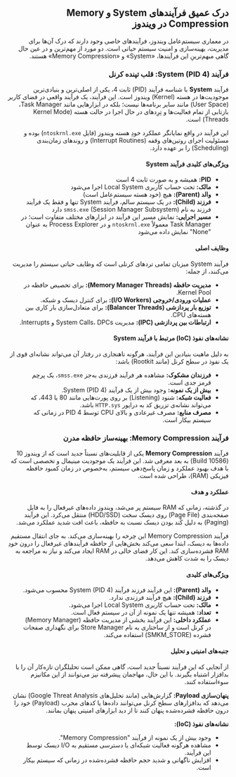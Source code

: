 <div dir="rtl" align="right">

<h2>درک عمیق فرآیندهای System و Memory Compression در ویندوز</h2>

<p>در معماری سیستم‌عامل ویندوز، فرآیندهای خاصی وجود دارند که درک آن‌ها برای مدیریت، بهینه‌سازی و امنیت سیستم حیاتی است. دو مورد از مهم‌ترین و در عین حال گاهی مبهم‌ترینِ این فرآیندها، «System» و «Memory Compression» هستند.</p>

<h3>فرآیند System (PID 4): قلب تپنده کرنل</h3>

<p>فرآیند <b>System</b> با شناسه فرآیند (PID) ثابت 4، یکی از اصلی‌ترین و بنیادی‌ترین موجودیت‌ها در هسته (Kernel) ویندوز است. این فرآیند، یک فرآیند واقعی در فضای کاربر (User Space) مانند سایر برنامه‌ها نیست؛ بلکه در ابزارهایی مانند Task Manager، بازتابی از تمام فعالیت‌ها و تِرِدهای در حال اجرا در حالت هسته (Kernel Mode Threads) است.</p>
<p>این فرآیند در واقع نمایانگر عملکرد خودِ هسته ویندوز (فایل <code>ntoskrnl.exe</code>) بوده و مسئولیت اجرای روتین‌های وقفه (Interrupt Routines) و روندهای زمان‌بندی (Scheduling) را بر عهده دارد.</p>

<h4>ویژگی‌های کلیدی فرآیند System</h4>

<ul dir="rtl">
    <li><b>PID:</b> همیشه و به صورت ثابت 4 است </li>
    <li><b>مالک:</b> تحت حساب کاربری Local System اجرا می‌شود </li>
    <li><b>والد (Parent):</b> هیچ (خود هسته سیستم‌عامل است) </li>
    <li><b>فرزند (Child):</b> در یک سیستم سالم، فرآیند System تنها و فقط یک فرآیند فرزند به نام <code>smss.exe</code> (Session Manager Subsystem) دارد </li>
    <li><b>مسیر اجرایی:</b> نمایش مسیر این فرآیند در ابزارهای مختلف متفاوت است؛ در Task Manager معمولاً <code>ntoskrnl.exe</code> و در Process Explorer به عنوان "None" نمایش داده می‌شود </li>
</ul>

<h4>وظایف اصلی</h4>
<p>فرآیند System میزبان تمامی تردهای کرنلی است که وظایف حیاتی سیستم را مدیریت می‌کنند، از جمله:</p>
<ul>
    <li><b>مدیریت حافظه (Memory Manager Threads):</b> برای تخصیص حافظه در Kernel Pool.</li>
    <li><b>عملیات ورودی/خروجی (I/O Workers):</b> برای کنترل دیسک و شبکه.</li>
    <li><b>توزیع بار پردازشی (Balancer Threads):</b> برای متعادل‌سازی بار کاری بین هسته‌های CPU.</li>
    <li><b>ارتباطات بین پردازشی (IPC):</b> مدیریت System Calls، DPCs و Interrupts.</li>
</ul>

<h4>نشانه‌های نفوذ (IoC) مرتبط با فرآیند System</h4>
<p>به دلیل ماهیت بنیادین این فرآیند، هرگونه ناهنجاری در رفتار آن می‌تواند نشانه‌ای قوی از یک نفوذ در سطح کرنل (مانند Rootkit) باشد:</p>
<ul>
    <li><b>فرزندان مشکوک:</b> مشاهده هر فرآیند فرزندی به‌جز <code>smss.exe</code>، یک پرچم قرمز جدی است.</li>
    <li><b>بیش از یک نمونه:</b> وجود بیش از یک فرآیند System (PID 4).</li>
    <li><b>فعالیت شبکه:</b> شنود (Listening) بر روی پورت‌هایی مانند 80 یا 443، که می‌تواند نشانه‌ی تزریق کد به درایور <code>HTTP.sys</code> باشد.</li>
    <li><b>مصرف منابع:</b> مصرف غیرعادی و بالای CPU توسط PID 4 در زمانی که سیستم بیکار است.</li>
</ul>

<h3>فرآیند Memory Compression: بهینه‌ساز حافظه مدرن</h3>

<p>فرآیند <b>Memory Compression</b> یکی از قابلیت‌های نسبتاً جدید است که از ویندوز 10 (Build 10586) به بعد معرفی شد. این فرآیند یک موجودیت مینیمال و تخصصی است که با هدف بهبود عملکرد و زمان پاسخ‌دهی سیستم، به‌خصوص در زمان کمبود حافظه فیزیکی (RAM)، طراحی شده است.</p>

<h4>عملکرد و هدف</h4>
<p>در گذشته، زمانی که RAM سیستم پر می‌شد، ویندوز داده‌های غیرفعال را به فایل صفحه‌بندی (Page File) روی دیسک سخت (HDD/SSD) منتقل می‌کرد. این فرآیند (Paging) به دلیل کُند بودن دیسک نسبت به حافظه، باعث افت شدید عملکرد می‌شد.</p>
<p>فرآیند Memory Compression این چرخه را بهینه‌سازی می‌کند. به جای انتقال مستقیم داده‌ها به دیسک، ابتدا سعی می‌کند بخش‌هایی از حافظه فرآیندهای غیرفعال را درون خودِ RAM فشرده‌سازی کند. این کار فضای خالی در RAM ایجاد می‌کند و نیاز به مراجعه به دیسک را به شدت کاهش می‌دهد.</p>

<h4>ویژگی‌های کلیدی</h4>
<ul>
    <li><b>والد (Parent):</b> این فرآیند فرزند فرآیند System (PID 4) محسوب می‌شود.</li>
    <li><b>فرزند (Child):</b> هیچ فرآیند فرزندی ندارد.</li>
    <li><b>مالک:</b> تحت حساب کاربری Local System اجرا می‌شود.</li>
    <li><b>تعداد:</b> همیشه تنها یک نمونه از آن در سیستم فعال است.</li>
    <li><b>عملکرد داخلی:</b> این فرآیند بخشی از مدیریت حافظه (Memory Manager) در کرنل است و از ساختاری به نام Store Manager برای نگهداری صفحات فشرده (SMKM_STORE) استفاده می‌کند.</li>
</ul>

<h4>جنبه‌های امنیتی و تحلیل</h4>
<p>از آنجایی که این فرآیند نسبتاً جدید است، گاهی ممکن است تحلیلگران تازه‌کار آن را با بدافزار اشتباه بگیرند. با این حال، مهاجمان پیشرفته نیز می‌توانند از این مکانیزم سوءاستفاده کنند.</p>
<p><b>پنهان‌سازی Payload:</b> گزارش‌هایی (مانند تحلیل‌های Google Threat Analysis) نشان می‌دهد که بدافزارهای سطح کرنل می‌توانند داده‌ها یا کدهای مخرب (Payload) خود را درون حافظه فشرده‌شده پنهان کنند تا از دید ابزارهای امنیتی پنهان بمانند.</p>
<p><b>نشانه‌های نفوذ (IoC):</b></p>
<ul>
    <li>وجود بیش از یک نمونه از فرآیند "Memory Compression".</li>
    <li>مشاهده هرگونه فعالیت شبکه‌ای یا دسترسی مستقیم به I/O دیسک توسط این فرآیند.</li>
    <li>افزایش ناگهانی و شدید حجم حافظه فشرده‌شده در زمانی که سیستم بیکار است.</li>
</ul>

</div>
